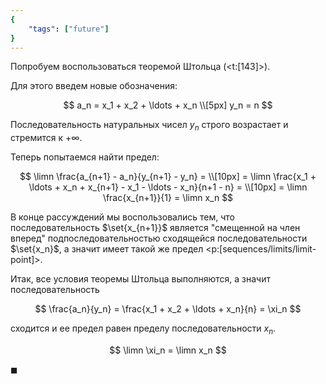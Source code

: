 ```yaml
---
{
    "tags": ["future"]
}
---
```


Попробуем воспользоваться теоремой Штольца (<t:[143]>).

Для этого введем новые обозначения:

$$ a_n = x_1 + x_2 + \ldots + x_n \\[5px] y_n = n $$

Последовательность натуральных чисел $y_n$ строго возрастает и стремится к $+\infty$.

Теперь попытаемся найти предел:

$$ \limn \frac{a_{n+1} - a_n}{y_{n+1} - y_n} = \\[10px] = \limn \frac{x_1 + \ldots + x_n + x_{n+1} - x_1 - \ldots - x_n}{n+1 - n} = \\[10px] = \limn \frac{x_{n+1}}{1} = \limn x_n $$

В конце рассуждений мы воспользовались тем, что последовательность $\set{x_{n+1}}$ является "смещенной на член вперед" подпоследовательностью сходящейся последовательности $\set{x_n}$, а значит имеет такой же предел <p:[sequences/limits/limit-point]>.

Итак, все условия теоремы Штольца выполняются, а значит последовательность

$$ \frac{a_n}{y_n} = \frac{x_1 + x_2 + \ldots + x_n}{n} = \xi_n $$

сходится и ее предел равен пределу последовательности $x_n$.

$$ \limn \xi_n = \limn x_n $$

$\blacksquare$